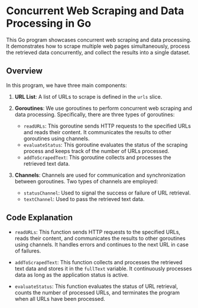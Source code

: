 # Concurrent Web Scraping and Data Processing in Go

This Go program showcases concurrent web scraping and data processing. It demonstrates how to scrape multiple web pages simultaneously, process the retrieved data concurrently, and collect the results into a single dataset.

## Overview

In this program, we have three main components:

1. **URL List**: A list of URLs to scrape is defined in the `urls` slice.

2. **Goroutines**: We use goroutines to perform concurrent web scraping and data processing. Specifically, there are three types of goroutines:
    - `readURLs`: This goroutine sends HTTP requests to the specified URLs and reads their content. It communicates the results to other goroutines using channels.
    - `evaluateStatus`: This goroutine evaluates the status of the scraping process and keeps track of the number of URLs processed.
    - `addToScrapedText`: This goroutine collects and processes the retrieved text data.

3. **Channels**: Channels are used for communication and synchronization between goroutines. Two types of channels are employed:
    - `statusChannel`: Used to signal the success or failure of URL retrieval.
    - `textChannel`: Used to pass the retrieved text data.

## Code Explanation

- `readURLs`: This function sends HTTP requests to the specified URLs, reads their content, and communicates the results to other goroutines using channels. It handles errors and continues to the next URL in case of failures.

- `addToScrapedText`: This function collects and processes the retrieved text data and stores it in the `fullText` variable. It continuously processes data as long as the application status is active.

- `evaluateStatus`: This function evaluates the status of URL retrieval, counts the number of processed URLs, and terminates the program when all URLs have been processed.
